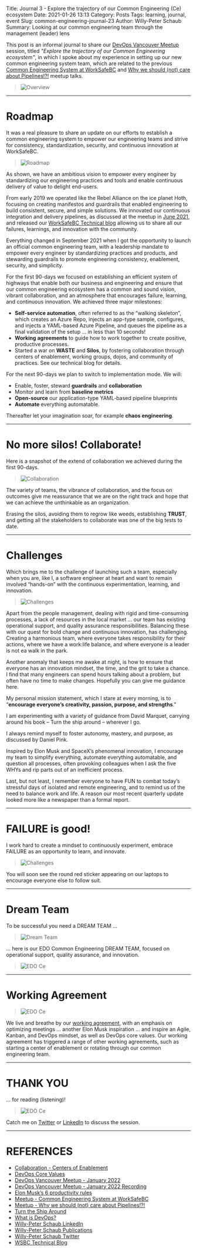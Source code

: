 Title: Journal 3 - Explore the trajectory of our Common Engineering (Ce) ecosystem
Date: 2021-01-26 13:13
Category: Posts
Tags: learning, journal, event
Slug: common-engineering-journal-23
Author: Willy-Peter Schaub
Summary: Looking at our common engineering team through the management (leader) lens

This post is an informal journal to share our [DevOps Vancouver Meetup](https://www.meetup.com/DevOps-Vancouver-BC-Canada/) session, titled _"Explore the trajectory of our Common Engineering ecosystem"_, in which I spoke about my experience in setting up our new common engineering system team, which are related to the previous [Common Engineering System at WorkSafeBC](https://www.meetup.com/DevOps-Vancouver-BC-Canada/events/270150093) and [Why we should (not) care about Pipelines!?!](https://www.meetup.com/DevOps-Vancouver-BC-Canada/events/278727555) meetup talks.

> ![Overview](../images/common-engineering-journal-3-1.png)

---

# Roadmap

It was a real pleasure to share an update on our efforts to establish a common engineering system to empower our engineering teams and strive for consistency, standardization, security, and continuous innovation at WorkSafeBC. 

> ![Roadmap](../images/common-engineering-journal-3-2.png)

As shown, we have an ambitious vision to empower every engineer by standardizing our engineering practices and tools and enable continuous delivery of value to delight end-users. 

From early 2019 we operated like the Rebel Alliance on the ice planet Hoth, focusing on creating manifestos and guardrails that enabled engineering to build consistent, secure, and simple solutions. We innovated our continuous integration and delivery pipelines, as discussed at the meetup in [June 2021](https://www.meetup.com/DevOps-Vancouver-BC-Canada/events/278727555), and released our [WorkSafeBC Technical blog](https://wsbctechnicalblog.github.io/index.html) allowing us to share all our failures, learnings, and innovation with the community.  

Everything changed in September 2021 when I got the opportunity to launch an official common engineering team, with a leadership mandate to empower every engineer by standardizing practices and products, and stewarding guardrails to promote engineering consistency, enablement, security, and simplicity.

For the first 90-days we focused on establishing an efficient system of highways that enable both our business and engineering and ensure that our common engineering ecosystem has a common and sound vision, vibrant collaboration, and an atmosphere that encourages failure, learning, and continuous innovation. We achieved three major milestones:

- **Self-service automation**, often referred to as the “walking skeleton”, which creates an Azure Repo, injects an app-type sample, configures, and injects a YAML-based Azure Pipeline, and queues the pipeline as a final validation of the setup … in less than 10 seconds!
- **Working agreements** to guide how to work together to create positive, productive processes.
- Started a war on **WASTE** and **Silos**, by fostering collaboration through centers of enablement, working groups, dojos, and community of practices. See our technical blog for details.

For the next 90-days we plan to switch to implementation mode. We will:
- Enable, foster, steward **guardrails** and **collaboration**
- Monitor and learn from **baseline metrics**
- **Open-source** our application-type YAML-based pipeline blueprints
- **Automate** everything automatable.

Thereafter let your imagination soar, for example **chaos engineering**.

---

# No more silos! Collaborate!

Here is a snapshot of the extend of collaboration we achieved during the first 90-days. 

> ![Collaboration](../images/common-engineering-journal-3-3.png)

The variety of teams, the vibrance of collaboration, and the focus on outcomes give me reassurance that we are on the right track and hope that we can achieve the unthinkable as an organization.

Erasing the silos, avoiding them to regrow like weeds, establishing **TRUST**, and getting all the stakeholders to collaborate was one of the big tests to date. 

---

# Challenges

Which brings me to the challenge of launching such a team, especially when you are, like I, a software engineer at heart and want to remain involved “hands-on” with the continuous experimentation, learning, and innovation.

> ![Challenges](../images/common-engineering-journal-3-4.png)

Apart from the people management, dealing with rigid and time-consuming processes, a lack of resources in the local market … our team has existing operational support, and quality assurance responsibilities. Balancing these with our quest for bold change and continuous innovation, has challenging. Creating a harmonious team, where everyone takes responsibility for their actions, where we have a work:life balance, and where everyone is a leader is not ea walk in the park.

Another anomaly that keeps me awake at night, is how to ensure that everyone has an innovation mindset, the time, and the grit to take a chance. I find that many engineers can spend hours talking about a problem, but often have no time to make changes. Hopefully you can give me guidance here.

My personal mission statement, which I stare at every morning, is to “**encourage everyone’s creativity, passion, purpose, and strengths**.”

I am experimenting with a variety of guidance from David Marquet, carrying around his book – Turn the ship around – wherever I go.

I always remind myself to foster autonomy, mastery, and purpose, as discussed by Daniel Pink.

Inspired by Elon Musk and SpaceX’s phenomenal innovation, I encourage my team to simplify everything, automate everything automatable, and question all processes, often provoking colleagues when I ask the five WHYs and rip parts out of an inefficient process.

Last, but not least, I remember everyone to have FUN to combat today’s stressful days of isolated and remote engineering, and to remind us of the need to balance work and life. A reason our most recent quarterly update looked more like a newspaper than a formal report.

---

# FAILURE is good!

I work hard to create a mindset to continuously experiment, embrace FAILURE as an opportunity to learn, and innovate.

> ![Challenges](../images/common-engineering-journal-3-5.png)

You will soon see the round red sticker appearing on our laptops to encourage everyone else to follow suit.

---

# Dream Team

To be successful you need a DREAM TEAM …

> ![Dream Team](../images/common-engineering-journal-3-6.png)

... here is our EDO Common Engineering DREAM TEAM, focused on operational support, quality assurance, and innovation.

> ![EDO Ce](../images/common-engineering-journal-3-7.png)

---

# Working Agreement

> ![EDO Ce](../images/common-engineering-journal-3-8.png)

We live and breathe by our [working agreement](https://wsbctechnicalblog.github.io/dream-team-working-agreement-poster.html), with an emphasis on optimizing meetings … another Elon Musk inspiration … and inspire an Agile, Kanban, and DevOps mindset, as well as DevOps core values.
Our working agreement has triggered a range of other working agreements, such as starting a center of enablement or rotating through our common engineering team.

--- 

# THANK YOU

... for reading (listening)!

> ![EDO Ce](../images/common-engineering-journal-3-9.png)

Catch me on [Twitter](https://www.twitter.com/wpschaub) or [LinkedIn](https://www.linkedin.com/in/wpschaub) to discuss the session.

---

# REFERENCES

- [Collaboration - Centers of Enablement](https://wsbctechnicalblog.github.io/ceremony-overview.html)
- [DevOps Core Values](ttps://www.tactec.ca/devops-core-values)
- [DevOps Vancouver Meetup - January 2022](https://www.meetup.com/DevOps-Vancouver-BC-Canada/events/283168484/)
- [DevOps Vancouver Meetup - January 2022 Recording](X)
- [Elon Musk’s 6 productivity rules](https://www.cnbc.com/2018/04/18/elon-musks-productivity-rules-according-to-tesla-email.html)
- [Meetup - Common Engineering System at WorkSafeBC](https://www.meetup.com/DevOps-Vancouver-BC-Canada/events/270150093) 
- [Meetup - Why we should (not) care about Pipelines!?!](https://www.meetup.com/DevOps-Vancouver-BC-Canada/events/278727555) 
- [Turn the Ship Around](https://www.amazon.ca/Around-Story-Turning-Followers-Leaders/dp/1591846404)
- [What is DevOps?](https://devblogs.microsoft.com/devops/what-is-devops-donovan) 
- [Willy-Peter Schaub LinkedIn](https://www.linkedin.com/in/wpschaub)
- [Willy-Peter Schaub Publications](https://www.linkedin.com/pulse/summary-some-my-publications-willy-peter-schaub) 
- [Willy-Peter Schaub Twitter](https://www.twitter.com/wpschaub)
- [WSBC Technical Blog](https://wsbctechnicalblog.github.io/index.html)



